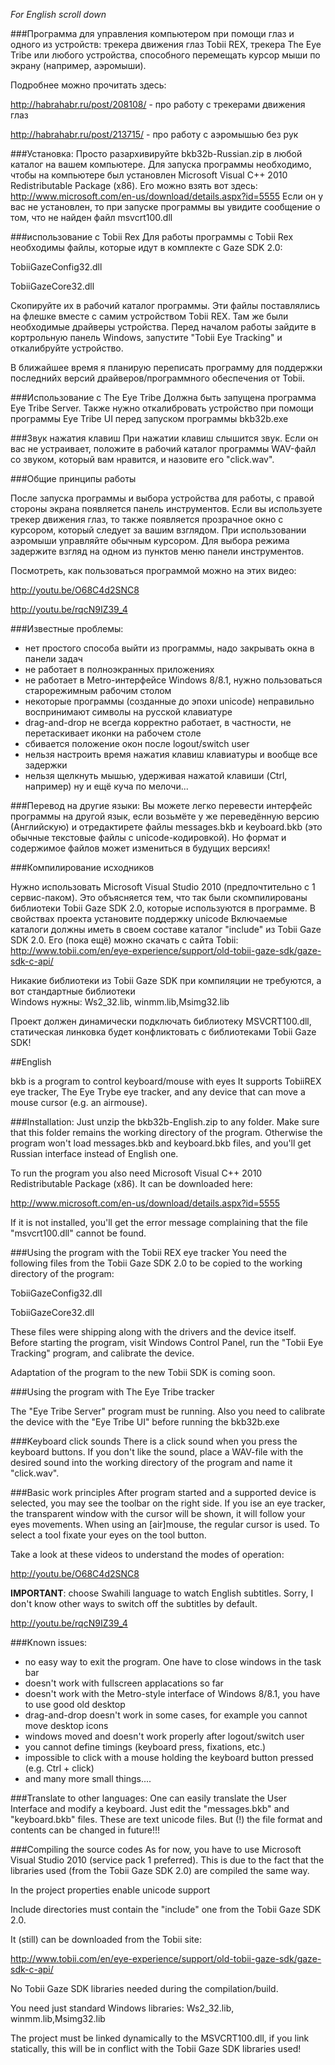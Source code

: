 *For English  scroll down*

###Программа для управления компьютером при помощи глаз и одного из устройств: трекера движения глаз Tobii REX, трекера The Eye Tribe или любого устройства, способного перемещать курсор мыши по экрану (например, аэромыши).

Подробнее можно прочитать здесь:  

http://habrahabr.ru/post/208108/ - про работу с трекерами движения глаз

http://habrahabr.ru/post/213715/ - про работу с аэромышью без рук

###Установка:
Просто разархивируйте bkb32b-Russian.zip в любой каталог на вашем компьютере.
Для запуска программы необходимо, чтобы на компьютере был установлен Microsoft Visual C++ 2010 Redistributable Package (x86). Его можно взять вот здесь:
http://www.microsoft.com/en-us/download/details.aspx?id=5555
Если он у вас не установлен, то при запуске программы вы увидите сообщение о том, что не найден файл msvcrt100.dll

###использование с Tobii Rex
Для работы программы с Tobii Rex необходимы файлы, которые идут в комплекте с Gaze SDK 2.0:
 
 TobiiGazeConfig32.dll
 
 TobiiGazeCore32.dll

Скопируйте их в рабочий каталог программы.
Эти файлы поставлялись на флешке вместе с самим устройством Tobii REX. Там же были необходимые драйверы устройства.
Перед началом работы зайдите в кортрольную панель Windows, запустите "Tobii Eye Tracking" и  откалибруйте устройство.

В ближайшее время я планирую переписать программу для поддержки последнийх версий  драйверов/программного обеспечения от Tobii.

###Использование с The Eye Tribe
Должна быть запущена программа Eye Tribe Server. Также нужно откалибровать устройство при помощи программы Eye Tribe UI перед запуском программы bkb32b.exe

###Звук нажатия клавиш
При нажатии клавиш слышится звук. Если он вас не устраивает, положите в рабочий каталог программы WAV-файл со звуком, который вам нравится, и назовите его "click.wav".

###Общие принципы работы

После запуска программы и выбора устройства для работы, с правой стороны экрана появляется панель инструментов. Если вы используете трекер движения глаз, то также появляется прозрачное окно с курсором, который следует за вашим взглядом. При использовании аэромыши управляйте обычным курсором. Для выбора режима задержите взгляд на одном из пунктов меню панели инструментов.

Посмотреть, как пользоваться программой можно на этих видео:

http://youtu.be/O68C4d2SNC8

http://youtu.be/rqcN9IZ39_4


###Известные проблемы:
- нет простого способа выйти из программы, надо закрывать окна в панели задач
- не работает в полноэкранных приложениях
- не работает в Metro-интерфейсе Windows 8/8.1, нужно пользоваться старорежимным рабочим столом
- некоторые программы (созданные до эпохи unicode) неправильно воспринимают символы на русской клавиатуре
- drag-and-drop не всегда корректно работает, в частности, не перетаскивает иконки на рабочем столе
- сбивается положение окон после logout/switch user
- нельзя настроить время нажатия клавиш клавиатуры и вообще все задержки
- нельзя щелкнуть мышью, удерживая нажатой клавиши (Ctrl, например)
ну и ещё куча по мелочи...

###Перевод на другие языки:
Вы можете легко перевести интерфейс программы на другой язык, если возьмёте у же переведённую версию (Английскую) и отредактирете файлы messages.bkb и keyboard.bkb (это обычные текстовые файлы с unicode-кодировкой).
Но формат и содержимое файлов может измениться в будущих версиях!

###Компилирование исходников

Нужно использовать Microsoft Visual Studio 2010 (предпочтительно с 1 сервис-паком).
Это объясняется тем, что так были скомпилированы библиотеки Tobii Gaze SDK 2.0, которые используются в программе.
В свойствах проекта установите поддержку unicode
Включаемые каталоги должны иметь в своем составе каталог "include" из Tobii Gaze SDK 2.0.
Его (пока ещё) можно скачать с сайта Tobii:
http://www.tobii.com/en/eye-experience/support/old-tobii-gaze-sdk/gaze-sdk-c-api/

Никакие библиотеки из Tobii Gaze SDK при компиляции не требуются, а вот стандартные библиотеки  
Windows нужны: Ws2_32.lib, winmm.lib,Msimg32.lib

Проект должен динамически подключать библиотеку MSVCRT100.dll, статическая линковка будет  конфликтовать с библиотеками Tobii Gaze SDK!

##English

bkb is a program to control keyboard/mouse with eyes It supports TobiiREX eye tracker, The Eye Trybe eye tracker, and any device that can move a mouse cursor (e.g. an airmouse).

###Installation:
Just unzip the bkb32b-English.zip to any folder. Make sure that this folder remains the working  directory of the program. Otherwise the program won't load messages.bkb and keyboard.bkb files,  and you'll get Russian interface instead of English one.

To run the program you also need Microsoft Visual C++ 2010 Redistributable Package (x86). It can be downloaded here:

http://www.microsoft.com/en-us/download/details.aspx?id=5555

If it is not installed, you'll get the error message complaining that the file "msvcrt100.dll"  cannot be found.

###Using the program with the Tobii REX eye tracker
You need the following files from the Tobii Gaze SDK 2.0 to be copied to the working directory of  the program:

 TobiiGazeConfig32.dll

 TobiiGazeCore32.dll

These files were shipping along with the drivers and the device itself.
Before starting the program, visit Windows Control Panel, run the "Tobii Eye Tracking" program, and calibrate the device.

Adaptation of the program to the new Tobii SDK is coming soon.

###Using the program with The Eye Tribe tracker

The "Eye Tribe Server" program must be running. Also you need to calibrate the device with the "Eye Tribe UI" before running  the bkb32b.exe

###Keyboard click sounds
There is a click sound when you press the keyboard buttons. If you don't like the sound, place a WAV-file with the desired sound into the working directory of the program and name it "click.wav".

###Basic work principles
After program started and a supported device is selected, you may see the toolbar on the right side. If you ise an eye tracker, the transparent window with the cursor will be shown, it will follow your eyes movements. When using an [air]mouse, the regular cursor is used. To select a tool fixate your eyes on the tool button.

Take a look at these videos to understand the modes of operation:

http://youtu.be/O68C4d2SNC8

**IMPORTANT**: choose Swahili language to watch English subtitles. Sorry, I don't know other ways to switch off the subtitles by default.

http://youtu.be/rqcN9IZ39_4

###Known issues:
- no easy way to exit the program. One have to close windows in the task bar
- doesn't work with fullscreen applacations so far
- doesn't work with the Metro-style interface of Windows 8/8.1, you have to use good old desktop
- drag-and-drop doesn't work in some cases, for example you cannot move desktop icons
- windows moved and doesn't work properly after logout/switch user
- you cannot define timings (keyboard press, fixations, etc.)
- impossible to click with a mouse holding the keyboard button pressed (e.g. Ctrl + click)
- and many more small things....

###Translate to other languages:
One can easily translate the User Interface and modify a keyboard. Just edit the "messages.bkb" and "keyboard.bkb" files. These are text unicode files. But (!) the file format and contents can be changed in future!!!

###Compiling the source codes
As for now, you have to use Microsoft Visual Studio 2010 (service pack 1 preferred). This is due to the fact that the libraries used (from the Tobii Gaze SDK 2.0) are compiled the same way.

In the project properties enable unicode support

Include directories must contain the "include" one from the Tobii Gaze SDK 2.0.

It (still) can be downloaded from the Tobii site:

http://www.tobii.com/en/eye-experience/support/old-tobii-gaze-sdk/gaze-sdk-c-api/

No Tobii Gaze SDK libraries needed during the compilation/build. 

You need just standard Windows libraries: Ws2_32.lib, winmm.lib,Msimg32.lib

The project must be linked dynamically to the MSVCRT100.dll, if you link statically, this will be in conflict with the Tobii Gaze SDK libraries used!
